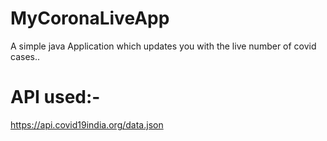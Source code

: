 # MyCoronaLiveApp
A simple java Application which updates you with the live number of covid cases..<br/>

# API used:-
https://api.covid19india.org/data.json 
